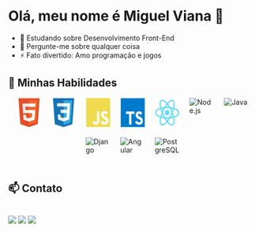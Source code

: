 # Olá, meu nome é Miguel Viana 👋

- 🌱 Estudando sobre Desenvolvimento Front-End
- 💬 Pergunte-me sobre qualquer coisa
- ⚡ Fato divertido: Amo programação e jogos

## 🚀 Minhas Habilidades

<div style="display: flex; flex-wrap: wrap; justify-content: center; gap: 20px; margin-bottom: 20px;">
  <img align="center" alt="HTML5" height="60" width="50" src="https://raw.githubusercontent.com/devicons/devicon/master/icons/html5/html5-original.svg">
  <img align="center" alt="CSS3" height="60" width="50" src="https://raw.githubusercontent.com/devicons/devicon/master/icons/css3/css3-original.svg">
  <img align="center" alt="JavaScript" height="60" width="50" src="https://raw.githubusercontent.com/devicons/devicon/master/icons/javascript/javascript-plain.svg">
  <img align="center" alt="TypeScript" height="60" width="50" src="https://raw.githubusercontent.com/devicons/devicon/master/icons/typescript/typescript-plain.svg">
  <img align="center" alt="React" height="60" width="50" src="https://raw.githubusercontent.com/devicons/devicon/master/icons/react/react-original.svg">
  <img align="center" alt="Node.js" height="60" width="50" src="https://cdn.jsdelivr.net/gh/devicons/devicon/icons/nodejs/nodejs-original.svg">
  <img align="center" alt="Java" height="60" width="50" src="https://cdn.jsdelivr.net/gh/devicons/devicon/icons/java/java-original.svg">
  <img align="center" alt="Django" height="60" width="50" src="https://cdn.jsdelivr.net/gh/devicons/devicon/icons/django/django-plain.svg">
  <img align="center" alt="Angular" height="60" width="50" src="https://cdn.jsdelivr.net/gh/devicons/devicon/icons/angularjs/angularjs-original.svg">
  <img align="center" alt="PostgreSQL" height="60" width="50" src="https://cdn.jsdelivr.net/gh/devicons/devicon/icons/postgresql/postgresql-original.svg">
</div>

## 📫 Contato

<div style="display: inline_block"><br>
  <a href="https://www.instagram.com/migzviana" target="_blank"><img src="https://img.shields.io/badge/-Instagram-%23E4405F?style=for-the-badge&logo=instagram&logoColor=white" target="_blank"></a>
  <a href = "mailto:eddie.miguellitivak@gmail.com"><img src="https://img.shields.io/badge/-Gmail-%23333?style=for-the-badge&logo=gmail&logoColor=white" target="_blank"></a>
  <a href="https://www.linkedin.com/in/miguel-viana-1b01b7306" target="_blank"><img src="https://img.shields.io/badge/-LinkedIn-%230077B5?style=for-the-badge&logo=linkedin&logoColor=white" target="_blank"></a> 
</div>
